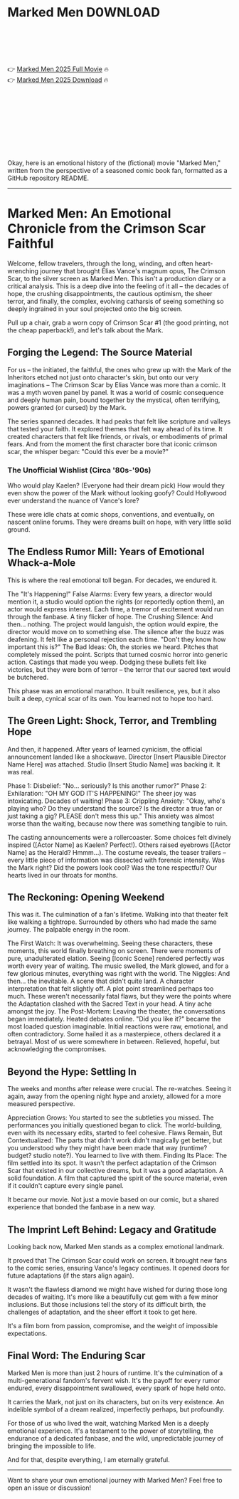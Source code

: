 # Marked Men D0WNL0AD

<br><br><br><br>


👉 <a href="https://Richard-sledfoterbper1975.github.io/iokpcyalgg/">Marked Men 2025 Full Movie</a> 🔥
<br>
👉 <a href="https://Richard-sledfoterbper1975.github.io/iokpcyalgg/">Marked Men 2025 Download</a> 🔥


<br><br><br><br><br><br><br><br>


Okay, here is an emotional history of the (fictional) movie "Marked Men," written from the perspective of a seasoned comic book fan, formatted as a GitHub repository README.

---


# Marked Men: An Emotional Chronicle from the Crimson Scar Faithful

Welcome, fellow travelers, through the long, winding, and often heart-wrenching journey that brought Elias Vance's magnum opus, The Crimson Scar, to the silver screen as Marked Men. This isn't a production diary or a critical analysis. This is a deep dive into the feeling of it all – the decades of hope, the crushing disappointments, the cautious optimism, the sheer terror, and finally, the complex, evolving catharsis of seeing something so deeply ingrained in your soul projected onto the big screen.

Pull up a chair, grab a worn copy of Crimson Scar #1 (the good printing, not the cheap paperback!), and let's talk about the Mark.

## Forging the Legend: The Source Material

For us – the initiated, the faithful, the ones who grew up with the Mark of the Inheritors etched not just onto character's skin, but onto our very imaginations – The Crimson Scar by Elias Vance was more than a comic. It was a myth woven panel by panel. It was a world of cosmic consequence and deeply human pain, bound together by the mystical, often terrifying, powers granted (or cursed) by the Mark.

The series spanned decades. It had peaks that felt like scripture and valleys that tested your faith. It explored themes that felt way ahead of its time. It created characters that felt like friends, or rivals, or embodiments of primal fears. And from the moment the first character bore that iconic crimson scar, the whisper began: "Could this ever be a movie?"

### The Unofficial Wishlist (Circa '80s-'90s)

   Who would play Kaelen? (Everyone had their dream pick)
   How would they even show the power of the Mark without looking goofy?
   Could Hollywood ever understand the nuance of Vance's lore?

These were idle chats at comic shops, conventions, and eventually, on nascent online forums. They were dreams built on hope, with very little solid ground.

## The Endless Rumor Mill: Years of Emotional Whack-a-Mole

This is where the real emotional toll began. For decades, we endured it.

   The "It's Happening!" False Alarms: Every few years, a director would mention it, a studio would option the rights (or reportedly option them), an actor would express interest. Each time, a tremor of excitement would run through the fanbase. A tiny flicker of hope.
   The Crushing Silence: And then... nothing. The project would languish, the option would expire, the director would move on to something else. The silence after the buzz was deafening. It felt like a personal rejection each time. "Don't they know how important this is?"
   The Bad Ideas: Oh, the stories we heard. Pitches that completely missed the point. Scripts that turned cosmic horror into generic action. Castings that made you weep. Dodging these bullets felt like victories, but they were born of terror – the terror that our sacred text would be butchered.

This phase was an emotional marathon. It built resilience, yes, but it also built a deep, cynical scar of its own. You learned not to hope too hard.

## The Green Light: Shock, Terror, and Trembling Hope

And then, it happened. After years of learned cynicism, the official announcement landed like a shockwave. Director [Insert Plausible Director Name Here] was attached. Studio [Insert Studio Name] was backing it. It was real.

   Phase 1: Disbelief: "No... seriously? Is this another rumor?"
   Phase 2: Exhilaration: "OH MY GOD IT'S HAPPENING!" The sheer joy was intoxicating. Decades of waiting!
   Phase 3: Crippling Anxiety: "Okay, who's playing who? Do they understand the source? Is the director a true fan or just taking a gig? PLEASE don't mess this up." This anxiety was almost worse than the waiting, because now there was something tangible to ruin.

The casting announcements were a rollercoaster. Some choices felt divinely inspired ([Actor Name] as Kaelen? Perfect!). Others raised eyebrows ([Actor Name] as the Herald? Hmmm...). The costume reveals, the teaser trailers – every little piece of information was dissected with forensic intensity. Was the Mark right? Did the powers look cool? Was the tone respectful? Our hearts lived in our throats for months.

## The Reckoning: Opening Weekend

This was it. The culmination of a fan's lifetime. Walking into that theater felt like walking a tightrope. Surrounded by others who had made the same journey. The palpable energy in the room.

   The First Watch: It was overwhelming. Seeing these characters, these moments, this world finally breathing on screen. There were moments of pure, unadulterated elation. Seeing [Iconic Scene] rendered perfectly was worth every year of waiting. The music swelled, the Mark glowed, and for a few glorious minutes, everything was right with the world.
   The Niggles: And then... the inevitable. A scene that didn't quite land. A character interpretation that felt slightly off. A plot point streamlined perhaps too much. These weren't necessarily fatal flaws, but they were the points where the Adaptation clashed with the Sacred Text in your head. A tiny ache amongst the joy.
   The Post-Mortem: Leaving the theater, the conversations began immediately. Heated debates online. "Did you like it?" became the most loaded question imaginable. Initial reactions were raw, emotional, and often contradictory. Some hailed it as a masterpiece, others declared it a betrayal. Most of us were somewhere in between. Relieved, hopeful, but acknowledging the compromises.

## Beyond the Hype: Settling In

The weeks and months after release were crucial. The re-watches. Seeing it again, away from the opening night hype and anxiety, allowed for a more measured perspective.

   Appreciation Grows: You started to see the subtleties you missed. The performances you initially questioned began to click. The world-building, even with its necessary edits, started to feel cohesive.
   Flaws Remain, But Contextualized: The parts that didn't work didn't magically get better, but you understood why they might have been made that way (runtime? budget? studio note?). You learned to live with them.
   Finding Its Place: The film settled into its spot. It wasn't the perfect adaptation of the Crimson Scar that existed in our collective dreams, but it was a good adaptation. A solid foundation. A film that captured the spirit of the source material, even if it couldn't capture every single panel.

It became our movie. Not just a movie based on our comic, but a shared experience that bonded the fanbase in a new way.

## The Imprint Left Behind: Legacy and Gratitude

Looking back now, Marked Men stands as a complex emotional landmark.

It proved that The Crimson Scar could work on screen. It brought new fans to the comic series, ensuring Vance's legacy continues. It opened doors for future adaptations (if the stars align again).

It wasn't the flawless diamond we might have wished for during those long decades of waiting. It's more like a beautifully cut gem with a few minor inclusions. But those inclusions tell the story of its difficult birth, the challenges of adaptation, and the sheer effort it took to get here.

It's a film born from passion, compromise, and the weight of impossible expectations.

## Final Word: The Enduring Scar

Marked Men is more than just 2 hours of runtime. It's the culmination of a multi-generational fandom's fervent wish. It's the payoff for every rumor endured, every disappointment swallowed, every spark of hope held onto.

It carries the Mark, not just on its characters, but on its very existence. An indelible symbol of a dream realized, imperfectly perhaps, but profoundly.

For those of us who lived the wait, watching Marked Men is a deeply emotional experience. It's a testament to the power of storytelling, the endurance of a dedicated fanbase, and the wild, unpredictable journey of bringing the impossible to life.

And for that, despite everything, I am eternally grateful.

---

Want to share your own emotional journey with Marked Men? Feel free to open an issue or discussion!


